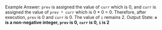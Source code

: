 Example Answer:
`prev` is assigned the value of `curr` which is 0, and `curr` is assigned the value of `prev * curr` which is 0 * 0 = 0. Therefore, after execution, `prev` is 0 and `curr` is 0. The value of `i` remains 2. 
Output State: **`n` is a non-negative integer, `prev` is 0, `curr` is 0, `i` is 2**